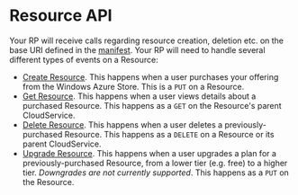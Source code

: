 Resource API
===
Your RP will receive calls regarding resource creation, deletion etc. on the base URI defined in  the [manifest](https://github.com/WindowsAzure/azure-resource-provider-sdk/tree/master/docs/manifest.md). Your RP will need to handle several different types of events on a Resource:

* [Create Resource](https://github.com/WindowsAzure/azure-resource-provider-sdk/tree/master/docs/api-resource-create.md). This happens when a user purchases your offering from the Windows Azure Store. This is a `PUT` on a Resource.
* [Get Resource](https://github.com/WindowsAzure/azure-resource-provider-sdk/tree/master/docs/api-resource-get.md). This happens when a user views details about a purchased Resource. This happens as a `GET` on the Resource's parent CloudService.
* [Delete Resource](https://github.com/WindowsAzure/azure-resource-provider-sdk/tree/master/docs/api-resource-delete.md). This happens when a user deletes a previously-purchased Resource. This happens as a `DELETE` on a Resource or its parent CloudService.
* [Upgrade Resource](https://github.com/WindowsAzure/azure-resource-provider-sdk/tree/master/docs/api-resource-upgrade.md). This happens when a user upgrades a plan for a previously-purchased Resource, from a lower tier (e.g. free) to a higher tier. _Downgrades are not currently supported_. This happens as a `PUT` on the Resource.